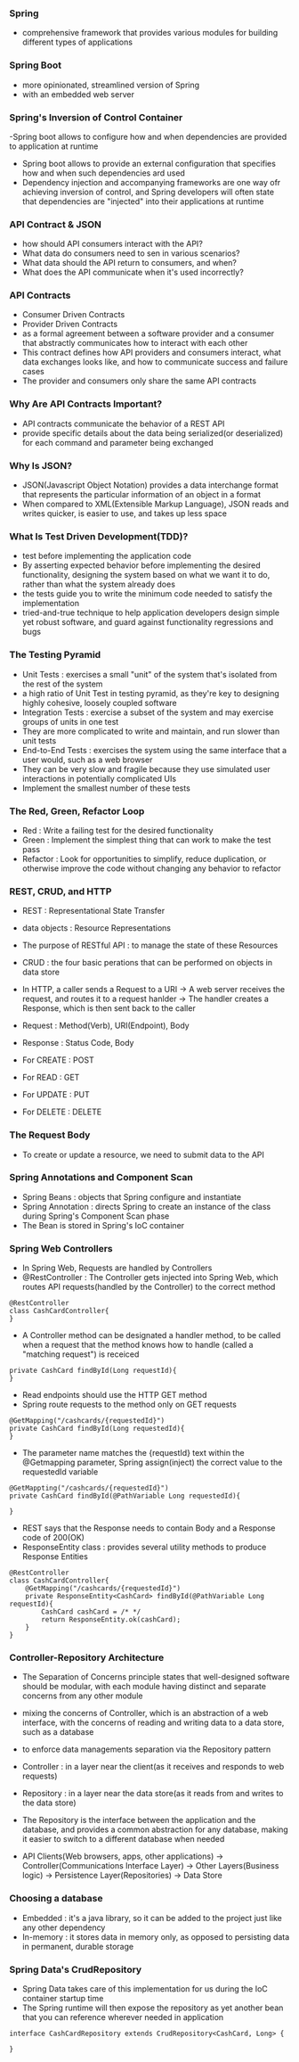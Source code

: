 ### Spring
- comprehensive framework that provides various modules for building different types of applications

### Spring Boot
- more opinionated, streamlined version of Spring
- with an embedded web server

### Spring's Inversion of Control Container
-Spring boot allows to configure how and when dependencies are provided to application at runtime
- Spring boot allows to provide an external configuration that specifies how and when such dependencies ard used
- Dependency injection and accompanying frameworks are one way ofr achieving inversion of control, and Spring developers 
will often state that dependencies are "injected" into their applications at runtime

### API Contract & JSON

- how should API consumers interact with the API?
- What data do consumers need to sen in various scenarios?
- What data should the API return to consumers, and when?
- What does the API communicate when it's used incorrectly?

### API Contracts

- Consumer Driven Contracts
- Provider Driven Contracts
- as a formal agreement between a software provider and a consumer that abstractly communicates how to interact
with each other
- This contract defines how API providers and consumers interact, what data exchanges looks like,
and how to communicate success and failure cases
- The provider and consumers only share the same API contracts

### Why Are API Contracts Important?

- API contracts communicate the behavior of a REST API
- provide specific details about the data being serialized(or deserialized) for each command and parameter being exchanged

### Why Is JSON?

- JSON(Javascript Object Notation) provides a data interchange format that represents the particular information of
an object in a format
- When compared to XML(Extensible Markup Language), JSON reads and writes quicker, is easier to use, and takes up less space


### What Is Test Driven Development(TDD)?

- test before implementing the application code
- By asserting expected behavior before implementing the desired functionality, designing the system based on 
what we want it to do, rather than what the system already does
- the tests guide you to write the minimum code needed to satisfy the implementation
- tried-and-true technique to help application developers design simple yet robust software, and guard against functionality
regressions and bugs

### The Testing Pyramid

- Unit Tests : exercises a small "unit" of the system that's isolated from the rest of the system
- a high ratio of Unit Test in testing pyramid, as they're key to designing highly cohesive, loosely coupled software
- Integration Tests : exercise a subset of the system and may exercise groups of units in one test
- They are more complicated to write and maintain, and run slower than unit tests
- End-to-End Tests : exercises the system using the same interface that a user would, such as a web browser
- They can be very slow and fragile because they use simulated user interactions in potentially complicated UIs
- Implement the smallest number of these tests

### The Red, Green, Refactor Loop

- Red : Write a failing test for the desired functionality
- Green : Implement the simplest thing that can work to make the test pass
- Refactor : Look for opportunities to simplify, reduce duplication, or otherwise improve the code without changing 
any behavior to refactor

### REST, CRUD, and HTTP

- REST : Representational State Transfer
- data objects : Resource Representations
- The purpose of RESTful API : to manage the state of these Resources
- CRUD : the four basic perations that can be performed on objects in data store
- In HTTP, a caller sends a Request to a URI -> A web server receives the request, and routes it to a request hanlder 
-> The handler creates a Response, which is then sent back to the caller

- Request : Method(Verb), URI(Endpoint), Body
- Response : Status Code, Body

- For CREATE : POST
- For READ : GET
- For UPDATE : PUT
- For DELETE : DELETE

### The Request Body

- To create or update a resource, we need to submit data to the API

### Spring Annotations and Component Scan

- Spring Beans : objects that Spring configure and instantiate
- Spring Annotation : directs Spring to create an instance of the class during Spring's Component Scan phase
- The Bean is stored in Spring's IoC container

### Spring Web Controllers

- In Spring Web, Requests are handled by Controllers
- @RestController : The Controller gets injected into Spring Web, which routes API requests(handled by the Controller) 
to the correct method

``` 
@RestController 
class CashCardController{
}
 ```

- A Controller method can be designated a handler method, to be called when a request that the method knows how to handle
  (called a "matching request") is receiced

```
private CashCard findById(Long requestId){
}
```

- Read endpoints should use the HTTP GET method
- Spring route requests to the method only on GET requests

```
@GetMapping("/cashcards/{requestedId}")
private CashCard findById(Long requestedId){
}
```

- The parameter name matches the {requestId} text within the @Getmapping parameter,
Spring assign(inject) the correct value to the requestedId variable

```
@GetMappting("/cashcards/{requestedId}")
private CashCard findById(@PathVariable Long requestedId){

}
```

- REST says that the Response needs to contain Body and a Response code of 200(OK)
- ResponseEntity class : provides several utility methods to produce Response Entities

```
@RestController
class CashCardController{
    @GetMapping("/cashcards/{requestedId}")
    private ResponseEntity<CashCard> findById(@PathVariable Long requestId){
        CashCard cashCard = /* */
        return ResponseEntity.ok(cashCard);
    }
}
```

### Controller-Repository Architecture

- The Separation of Concerns principle states that well-designed software should be modular,
with each module having distinct and separate concerns from any other module

- mixing the concerns of Controller, which is an abstraction of a web interface, with the concerns of
reading and writing data to a data store, such as a database
- to enforce data managements separation via the Repository pattern
- Controller : in a layer near the client(as it receives and responds to web requests)
- Repository : in a layer near the data store(as it reads from and writes to the data store)
- The Repository is the interface between the application and the database, and provides a common abstraction for any
database, making it easier to switch to a different database when needed

- API Clients(Web browsers, apps, other applications) 
-> Controller(Communications Interface Layer) 
-> Other Layers(Business logic) 
-> Persistence Layer(Repositories) 
-> Data Store

### Choosing a database

- Embedded : it's a java library, so it can be added to the project just like any other dependency
- In-memory : it stores data in memory only, as opposed to persisting data in permanent, durable storage


### Spring Data's CrudRepository

- Spring Data takes care of this implementation for us during the IoC container startup time
- The Spring runtime will then expose the repository as yet another bean that you can reference wherever needed in application

```
interface CashCardRepository extends CrudRepository<CashCard, Long> {

}
```


































